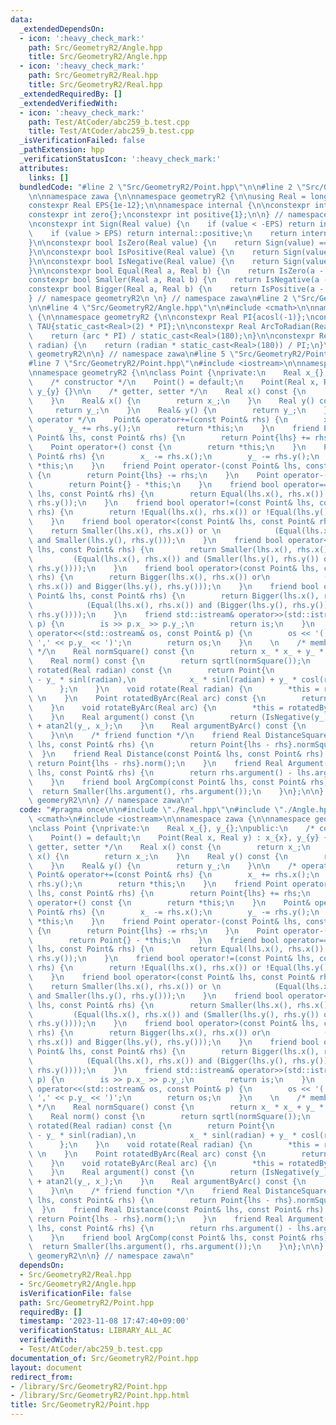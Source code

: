 ```yaml
---
data:
  _extendedDependsOn:
  - icon: ':heavy_check_mark:'
    path: Src/GeometryR2/Angle.hpp
    title: Src/GeometryR2/Angle.hpp
  - icon: ':heavy_check_mark:'
    path: Src/GeometryR2/Real.hpp
    title: Src/GeometryR2/Real.hpp
  _extendedRequiredBy: []
  _extendedVerifiedWith:
  - icon: ':heavy_check_mark:'
    path: Test/AtCoder/abc259_b.test.cpp
    title: Test/AtCoder/abc259_b.test.cpp
  _isVerificationFailed: false
  _pathExtension: hpp
  _verificationStatusIcon: ':heavy_check_mark:'
  attributes:
    links: []
  bundledCode: "#line 2 \"Src/GeometryR2/Point.hpp\"\n\n#line 2 \"Src/GeometryR2/Real.hpp\"\
    \n\nnamespace zawa {\n\nnamespace geometryR2 {\n\nusing Real = long double;\n\
    constexpr Real EPS{1e-12};\n\nnamespace internal {\n\nconstexpr int negative{-1};\n\
    constexpr int zero{};\nconstexpr int positive{1};\n\n} // namespace internal\n\
    \nconstexpr int Sign(Real value) {\n    if (value < -EPS) return internal::negative;\n\
    \    if (value > EPS) return internal::positive;\n    return internal::zero;\n\
    }\n\nconstexpr bool IsZero(Real value) {\n    return Sign(value) == internal::zero;\n\
    }\n\nconstexpr bool IsPositive(Real value) {\n    return Sign(value) == internal::positive;\n\
    }\n\nconstexpr bool IsNegative(Real value) {\n    return Sign(value) == internal::negative;\n\
    }\n\nconstexpr bool Equal(Real a, Real b) {\n    return IsZero(a - b);\n}\n\n\
    constexpr bool Smaller(Real a, Real b) {\n    return IsNegative(a - b);\n}\n\n\
    constexpr bool Bigger(Real a, Real b) {\n    return IsPositive(a - b);\n}\n\n\
    } // namespace geometryR2\n \n} // namespace zawa\n#line 2 \"Src/GeometryR2/Angle.hpp\"\
    \n\n#line 4 \"Src/GeometryR2/Angle.hpp\"\n\n#include <cmath>\n\nnamespace zawa\
    \ {\n\nnamespace geometryR2 {\n\nconstexpr Real PI{acosl(-1)};\nconstexpr Real\
    \ TAU{static_cast<Real>(2) * PI};\n\nconstexpr Real ArcToRadian(Real arc) {\n\
    \    return (arc * PI) / static_cast<Real>(180);\n}\n\nconstexpr Real RadianToArc(Real\
    \ radian) {\n    return (radian * static_cast<Real>(180)) / PI;\n}\n\n} // namespace\
    \ geometryR2\n\n} // namespace zawa\n#line 5 \"Src/GeometryR2/Point.hpp\"\n\n\
    #line 7 \"Src/GeometryR2/Point.hpp\"\n#include <iostream>\n\nnamespace zawa {\n\
    \nnamespace geometryR2 {\n\nclass Point {\nprivate:\n    Real x_{}, y_{};\npublic:\n\
    \    /* constructor */\n    Point() = default;\n    Point(Real x, Real y) : x_{x},\
    \ y_{y} {}\n\n    /* getter, setter */\n    Real x() const {\n        return x_;\n\
    \    }\n    Real& x() {\n        return x_;\n    }\n    Real y() const {\n   \
    \     return y_;\n    }\n    Real& y() {\n        return y_;\n    }\n\n    /*\
    \ operator */\n    Point& operator+=(const Point& rhs) {\n        x_ += rhs.x();\n\
    \        y_ += rhs.y();\n        return *this;\n    }\n    friend Point operator+(const\
    \ Point& lhs, const Point& rhs) {\n        return Point{lhs} += rhs;\n    }\n\
    \    Point operator+() const {\n        return *this;\n    }\n    Point& operator-=(const\
    \ Point& rhs) {\n        x_ -= rhs.x();\n        y_ -= rhs.y();\n        return\
    \ *this;\n    }\n    friend Point operator-(const Point& lhs, const Point& rhs)\
    \ {\n        return Point{lhs} -= rhs;\n    }\n    Point operator-() const {\n\
    \        return Point{} - *this;\n    }\n    friend bool operator==(const Point&\
    \ lhs, const Point& rhs) {\n        return Equal(lhs.x(), rhs.x()) and Equal(lhs.y(),\
    \ rhs.y());\n    }\n    friend bool operator!=(const Point& lhs, const Point&\
    \ rhs) {\n        return !Equal(lhs.x(), rhs.x()) or !Equal(lhs.y(), rhs.y());\n\
    \    }\n    friend bool operator<(const Point& lhs, const Point& rhs) {\n    \
    \    return Smaller(lhs.x(), rhs.x()) or \n            (Equal(lhs.x(), rhs.x())\
    \ and Smaller(lhs.y(), rhs.y()));\n    }\n    friend bool operator<=(const Point&\
    \ lhs, const Point& rhs) {\n        return Smaller(lhs.x(), rhs.x()) or \n   \
    \         (Equal(lhs.x(), rhs.x()) and (Smaller(lhs.y(), rhs.y()) or Equal(lhs.y(),\
    \ rhs.y())));\n    }\n    friend bool operator>(const Point& lhs, const Point&\
    \ rhs) {\n        return Bigger(lhs.x(), rhs.x()) or\n            (Equal(lhs.x(),\
    \ rhs.x()) and Bigger(lhs.y(), rhs.y()));\n    }\n    friend bool operator>=(const\
    \ Point& lhs, const Point& rhs) {\n        return Bigger(lhs.x(), rhs.x()) or\n\
    \            (Equal(lhs.x(), rhs.x()) and (Bigger(lhs.y(), rhs.y()) or Equal(lhs.y(),\
    \ rhs.y())));\n    }\n    friend std::istream& operator>>(std::istream& is, Point&\
    \ p) {\n        is >> p.x_ >> p.y_;\n        return is;\n    }\n    friend std::ostream&\
    \ operator<<(std::ostream& os, const Point& p) {\n        os << '(' << p.x_ <<\
    \ ',' << p.y_ << ')';\n        return os;\n    }\n    \n    /* member function\
    \ */\n    Real normSquare() const {\n        return x_ * x_ + y_ * y_;\n    }\n\
    \    Real norm() const {\n        return sqrtl(normSquare());\n    }\n    Point\
    \ rotated(Real radian) const {\n        return Point{\n            x_ * cosl(radian)\
    \ - y_ * sinl(radian),\n            x_ * sinl(radian) + y_ * cosl(radian)\n  \
    \      };\n    }\n    void rotate(Real radian) {\n        *this = rotated(radian);\
    \ \n    }\n    Point rotatedByArc(Real arc) const {\n        return rotated(ArcToRadian(arc));\n\
    \    }\n    void rotateByArc(Real arc) {\n        *this = rotatedByArc(arc);\n\
    \    }\n    Real argument() const {\n        return (IsNegative(y_) ? TAU : static_cast<Real>(0))\
    \ + atan2l(y_, x_);\n    }\n    Real argumentByArc() const {\n        return RadianToArc(argument());\n\
    \    }\n\n    /* friend function */\n    friend Real DistanceSquare(const Point&\
    \ lhs, const Point& rhs) {\n        return Point{lhs - rhs}.normSquare();\n  \
    \  }\n    friend Real Distance(const Point& lhs, const Point& rhs) {\n       \
    \ return Point{lhs - rhs}.norm();\n    }\n    friend Real Argument(const Point&\
    \ lhs, const Point& rhs) {\n        return rhs.argument() - lhs.argument();\n\
    \    }\n    friend bool ArgComp(const Point& lhs, const Point& rhs) {\n      \
    \  return Smaller(lhs.argument(), rhs.argument());\n    }\n};\n\n} // namespace\
    \ geomeryR2\n\n} // namespace zawa\n"
  code: "#pragma once\n\n#include \"./Real.hpp\"\n#include \"./Angle.hpp\"\n\n#include\
    \ <cmath>\n#include <iostream>\n\nnamespace zawa {\n\nnamespace geometryR2 {\n\
    \nclass Point {\nprivate:\n    Real x_{}, y_{};\npublic:\n    /* constructor */\n\
    \    Point() = default;\n    Point(Real x, Real y) : x_{x}, y_{y} {}\n\n    /*\
    \ getter, setter */\n    Real x() const {\n        return x_;\n    }\n    Real&\
    \ x() {\n        return x_;\n    }\n    Real y() const {\n        return y_;\n\
    \    }\n    Real& y() {\n        return y_;\n    }\n\n    /* operator */\n   \
    \ Point& operator+=(const Point& rhs) {\n        x_ += rhs.x();\n        y_ +=\
    \ rhs.y();\n        return *this;\n    }\n    friend Point operator+(const Point&\
    \ lhs, const Point& rhs) {\n        return Point{lhs} += rhs;\n    }\n    Point\
    \ operator+() const {\n        return *this;\n    }\n    Point& operator-=(const\
    \ Point& rhs) {\n        x_ -= rhs.x();\n        y_ -= rhs.y();\n        return\
    \ *this;\n    }\n    friend Point operator-(const Point& lhs, const Point& rhs)\
    \ {\n        return Point{lhs} -= rhs;\n    }\n    Point operator-() const {\n\
    \        return Point{} - *this;\n    }\n    friend bool operator==(const Point&\
    \ lhs, const Point& rhs) {\n        return Equal(lhs.x(), rhs.x()) and Equal(lhs.y(),\
    \ rhs.y());\n    }\n    friend bool operator!=(const Point& lhs, const Point&\
    \ rhs) {\n        return !Equal(lhs.x(), rhs.x()) or !Equal(lhs.y(), rhs.y());\n\
    \    }\n    friend bool operator<(const Point& lhs, const Point& rhs) {\n    \
    \    return Smaller(lhs.x(), rhs.x()) or \n            (Equal(lhs.x(), rhs.x())\
    \ and Smaller(lhs.y(), rhs.y()));\n    }\n    friend bool operator<=(const Point&\
    \ lhs, const Point& rhs) {\n        return Smaller(lhs.x(), rhs.x()) or \n   \
    \         (Equal(lhs.x(), rhs.x()) and (Smaller(lhs.y(), rhs.y()) or Equal(lhs.y(),\
    \ rhs.y())));\n    }\n    friend bool operator>(const Point& lhs, const Point&\
    \ rhs) {\n        return Bigger(lhs.x(), rhs.x()) or\n            (Equal(lhs.x(),\
    \ rhs.x()) and Bigger(lhs.y(), rhs.y()));\n    }\n    friend bool operator>=(const\
    \ Point& lhs, const Point& rhs) {\n        return Bigger(lhs.x(), rhs.x()) or\n\
    \            (Equal(lhs.x(), rhs.x()) and (Bigger(lhs.y(), rhs.y()) or Equal(lhs.y(),\
    \ rhs.y())));\n    }\n    friend std::istream& operator>>(std::istream& is, Point&\
    \ p) {\n        is >> p.x_ >> p.y_;\n        return is;\n    }\n    friend std::ostream&\
    \ operator<<(std::ostream& os, const Point& p) {\n        os << '(' << p.x_ <<\
    \ ',' << p.y_ << ')';\n        return os;\n    }\n    \n    /* member function\
    \ */\n    Real normSquare() const {\n        return x_ * x_ + y_ * y_;\n    }\n\
    \    Real norm() const {\n        return sqrtl(normSquare());\n    }\n    Point\
    \ rotated(Real radian) const {\n        return Point{\n            x_ * cosl(radian)\
    \ - y_ * sinl(radian),\n            x_ * sinl(radian) + y_ * cosl(radian)\n  \
    \      };\n    }\n    void rotate(Real radian) {\n        *this = rotated(radian);\
    \ \n    }\n    Point rotatedByArc(Real arc) const {\n        return rotated(ArcToRadian(arc));\n\
    \    }\n    void rotateByArc(Real arc) {\n        *this = rotatedByArc(arc);\n\
    \    }\n    Real argument() const {\n        return (IsNegative(y_) ? TAU : static_cast<Real>(0))\
    \ + atan2l(y_, x_);\n    }\n    Real argumentByArc() const {\n        return RadianToArc(argument());\n\
    \    }\n\n    /* friend function */\n    friend Real DistanceSquare(const Point&\
    \ lhs, const Point& rhs) {\n        return Point{lhs - rhs}.normSquare();\n  \
    \  }\n    friend Real Distance(const Point& lhs, const Point& rhs) {\n       \
    \ return Point{lhs - rhs}.norm();\n    }\n    friend Real Argument(const Point&\
    \ lhs, const Point& rhs) {\n        return rhs.argument() - lhs.argument();\n\
    \    }\n    friend bool ArgComp(const Point& lhs, const Point& rhs) {\n      \
    \  return Smaller(lhs.argument(), rhs.argument());\n    }\n};\n\n} // namespace\
    \ geomeryR2\n\n} // namespace zawa\n"
  dependsOn:
  - Src/GeometryR2/Real.hpp
  - Src/GeometryR2/Angle.hpp
  isVerificationFile: false
  path: Src/GeometryR2/Point.hpp
  requiredBy: []
  timestamp: '2023-11-08 17:47:40+09:00'
  verificationStatus: LIBRARY_ALL_AC
  verifiedWith:
  - Test/AtCoder/abc259_b.test.cpp
documentation_of: Src/GeometryR2/Point.hpp
layout: document
redirect_from:
- /library/Src/GeometryR2/Point.hpp
- /library/Src/GeometryR2/Point.hpp.html
title: Src/GeometryR2/Point.hpp
---
```

